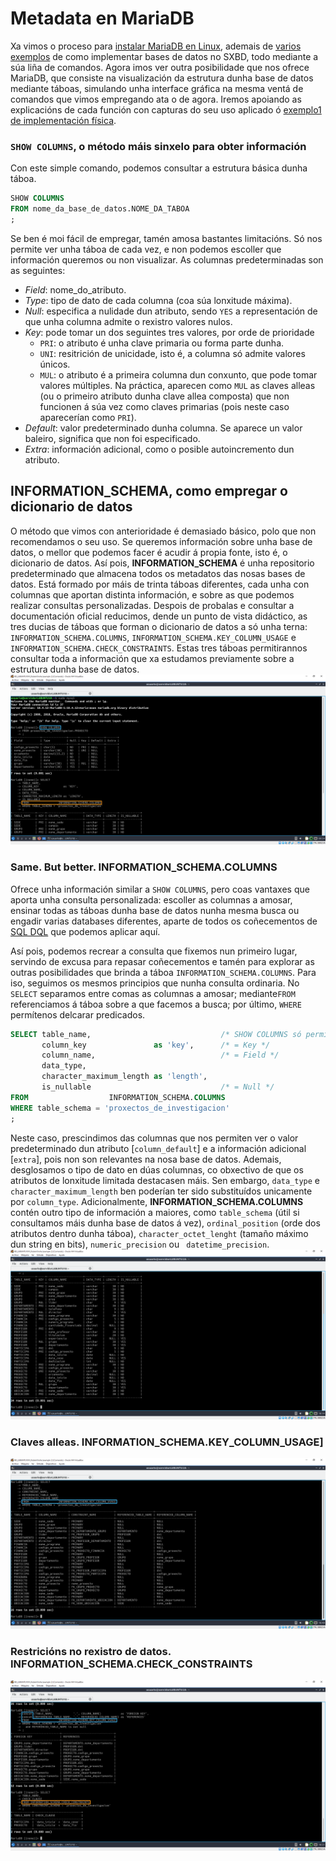 # Metadata en MariaDB

Xa vimos o proceso para [instalar MariaDB en Linux](instalacionMariaDB.md), ademais de [varios exemplos](exemplo2_MariaDB.md) de como implementar bases de datos no SXBD, todo mediante a súa liña de comandos. Agora imos ver outra posibilidade que nos ofrece MariaDB, que consiste na visualización da estrutura dunha base de datos mediante táboas, simulando unha interface gráfica na mesma ventá de comandos que vimos empregando ata o de agora. Iremos apoiando as explicacións de cada función con capturas do seu uso aplicado ó [exemplo1 de implementación física](exemplo1_MariaDB.md).

### ```SHOW COLUMNS```, o método máis sinxelo para obter información

Con este simple comando, podemos consultar a estrutura básica dunha táboa.
```sql
SHOW COLUMNS
FROM nome_da_base_de_datos.NOME_DA_TABOA
;
```
Se ben é moi fácil de empregar, tamén amosa bastantes limitacións. Só nos permite ver unha táboa de cada vez, e non podemos escoller que información queremos ou non visualizar. As columnas predeterminadas son as seguintes:

- *Field*: nome_do_atributo.
- *Type*: tipo de dato de cada columna (coa súa lonxitude máxima).
- *Null*: especifica a nulidade dun atributo, sendo ```YES``` a representación de que unha columna admite o rexistro valores nulos.
- *Key*: pode tomar un dos seguintes tres valores, por orde de prioridade
  - ```PRI```: o atributo é unha clave primaria ou forma parte dunha.
  - ```UNI```: resitrición de unicidade, isto é, a columna só admite valores únicos.
  - ```MUL```: o atributo é a primeira columna dun conxunto, que pode tomar valores múltiples. Na práctica, aparecen como ```MUL``` as claves alleas (ou o primeiro atributo dunha clave allea composta) que non funcionen á súa vez como claves primarias (pois neste caso aparecerían como ```PRI```). 
- *Default*: valor predeterminado dunha columna. Se aparece un valor baleiro, significa que non foi especificado.
- *Extra*: información adicional, como o posible autoincremento dun atributo.

## INFORMATION_SCHEMA, como empregar o dicionario de datos

O método que vimos con anterioridade é demasiado básico, polo que non recomendamos o seu uso. Se queremos información sobre unha base de datos, o mellor que podemos facer é acudir á propia fonte, isto é, o dicionario de datos. Así pois, **INFORMATION_SCHEMA** é unha repositorio predeterminado que almacena todos os metadatos das nosas bases de datos. Está formado por máis de trinta táboas diferentes, cada unha con columnas que aportan distinta información, e sobre as que podemos realizar consultas personalizadas. Despois de probalas e consultar a documentación oficial reducimos, dende un punto de vista didáctico, as tres ducias de táboas que forman o dicionario de datos a só unha terna: ```INFORMATION_SCHEMA.COLUMNS```, ```INFORMATION_SCHEMA.KEY_COLUMN_USAGE``` e ```INFORMATION_SCHEMA.CHECK_CONSTRAINTS```. Estas tres táboas permitirannos consultar toda a información que xa estudamos previamente sobre a estrutura dunha base de datos.
![meta1cap1](/img/meta1cap1.PNG)

### Same. But better. INFORMATION_SCHEMA.COLUMNS

Ofrece unha información similar a ```SHOW COLUMNS```, pero coas vantaxes que aporta unha consulta personalizada: escoller as columnas a amosar, ensinar todas as táboas dunha base de datos nunha mesma busca ou engadir varias databases diferentes, aparte de todos os coñecementos de [SQL DQL](DQL.md) que podemos aplicar aquí. 

Así pois, podemos recrear a consulta que fixemos nun primeiro lugar, servindo de excusa para repasar coñecementos e tamén para explorar as outras posibilidades que brinda a táboa ```INFORMATION_SCHEMA.COLUMNS```. Para iso, seguimos os mesmos principios que nunha consulta ordinaria. No ```SELECT``` separamos entre comas as columnas a amosar; mediante```FROM``` referenciamos á táboa sobre a que facemos a busca; por último, ```WHERE``` permítenos delcarar predicados. 
```sql
SELECT table_name,                             /* SHOW COLUMNS só permite unha táboa de cada vez */
       column_key               as 'key',      /* = Key */
       column_name,                            /* = Field */
       data_type,
       character_maximum_length as 'length',
       is_nullable                             /* = Null */
FROM                  INFORMATION_SCHEMA.COLUMNS
WHERE table_schema = 'proxectos_de_investigacion'
;
```
Neste caso, prescindimos das columnas que nos permiten ver o valor predeterminado dun atributo [```column_default```] e a información adicional [```extra```], pois non son relevantes na nosa base de datos. Ademais, desglosamos o tipo de dato en dúas columnas, co obxectivo de que os atributos de lonxitude limitada destacasen máis. Sen embargo, ```data_type``` e ```character_maximum_length``` ben poderían ter sido substituídos unicamente por ```column_type```. Adicionalmente, **INFORMATION_SCHEMA.COLUMNS** contén outro tipo de información a maiores, como ```table_schema``` (útil si consultamos máis dunha base de datos á vez), ```ordinal_position``` (orde dos atributos dentro dunha táboa), ```character_octet_lenght``` (tamaño máximo dun string en bits), ```numeric_precision``` ou ``` datetime_precision```.
![meta1cap2](/img/meta1cap2.PNG)

### Claves alleas. INFORMATION_SCHEMA.KEY_COLUMN_USAGE]



![meta1cap3](/img/meta1cap3.PNG)

### Restricións no rexistro de datos. INFORMATION_SCHEMA.CHECK_CONSTRAINTS



![meta1cap4](/img/meta1cap4.PNG)
